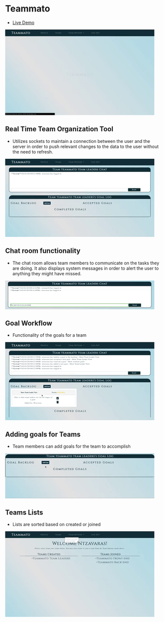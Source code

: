# Teammato

- [Live Demo](http://obscure-reaches-16352.herokuapp.com)

![splash logo](./images/splash.gif)

## Real Time Team Organization Tool

- Utilizes sockets to maintain a connection between the user and the server in order to push relevant changes to the data to the user without the need to refresh.

![real time goals](./images/realtimegoals.gif)

## Chat room functionality

- The chat room allows team members to communicate on the tasks they are doing. It also displays system messages in order to alert the user to anything they might have missed.

![real time chatroom](./images/realtimechat.gif)

## Goal Workflow

- Functionality of the goals for a team

![showcasing goals](/images/goals.gif)

## Adding goals for Teams

- Team members can add goals for the team to accomplish

![adding a goal](./images/addgoal.gif)

## Teams Lists

- Lists are sorted based on created or joined

![joining a team](./images/teamjoin.gif)
